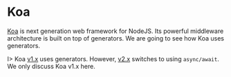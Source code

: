 # Koa

[Koa](http://koajs.com/) is next generation web framework for NodeJS. Its powerful middleware architecture is built on top of generators. We are going to see how Koa uses generators.


I> Koa [v1.x](https://github.com/koajs/koa/tree/master) uses generators. However, [v2.x](https://github.com/koajs/koa/tree/v2.x) switches to using `async/await`. We only discuss Koa v1.x here.

